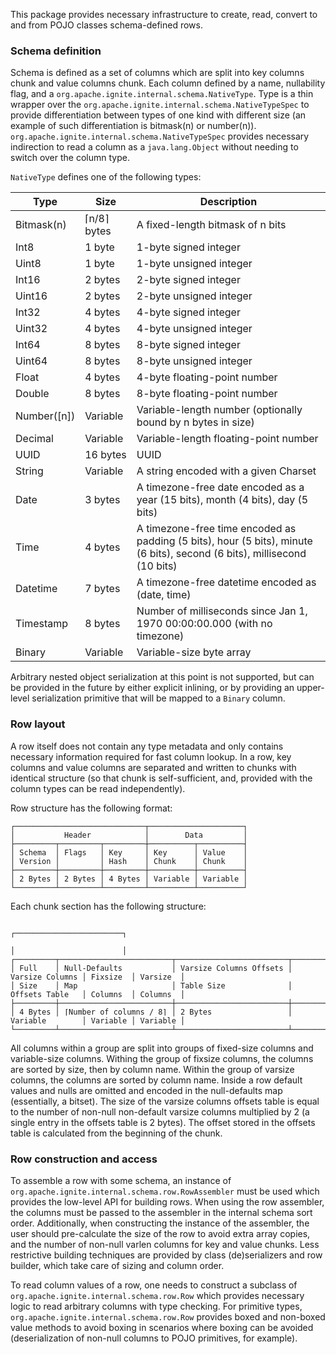 This package provides necessary infrastructure to create, read, convert to and from POJO classes
schema-defined rows.

### Schema definition

Schema is defined as a set of columns which are split into key columns chunk and value columns chunk.
Each column defined by a name, nullability flag, and a `org.apache.ignite.internal.schema.NativeType`.
Type is a thin wrapper over the `org.apache.ignite.internal.schema.NativeTypeSpec` to provide differentiation
between types of one kind with different size (an example of such differentiation is bitmask(n) or number(n)).
`org.apache.ignite.internal.schema.NativeTypeSpec` provides necessary indirection to read a column as a
`java.lang.Object` without needing to switch over the column type.

`NativeType` defines one of the following types: 

Type | Size | Description
---- | ---- | -----------
Bitmask(n)|⌈n/8⌉ bytes|A fixed-length bitmask of n bits
Int8|1 byte|1-byte signed integer
Uint8|1 byte|1-byte unsigned integer
Int16|2 bytes|2-byte signed integer
Uint16|2 bytes|2-byte unsigned integer
Int32|4 bytes|4-byte signed integer
Uint32|4 bytes|4-byte unsigned integer
Int64|8 bytes|8-byte signed integer
Uint64|8 bytes|8-byte unsigned integer
Float|4 bytes|4-byte floating-point number
Double|8 bytes|8-byte floating-point number
Number([n])|Variable|Variable-length number (optionally bound by n bytes in size)
Decimal|Variable|Variable-length floating-point number
UUID|16 bytes|UUID
String|Variable|A string encoded with a given Charset
Date|3 bytes|A timezone-free date encoded as a year (15 bits), month (4 bits), day (5 bits)
Time|4 bytes|A timezone-free time encoded as padding (5 bits), hour (5 bits), minute (6 bits), second (6 bits), millisecond (10 bits)
Datetime|7 bytes|A timezone-free datetime encoded as (date, time)
Timestamp|8 bytes|Number of milliseconds since Jan 1, 1970 00:00:00.000 (with no timezone)
Binary|Variable|Variable-size byte array

Arbitrary nested object serialization at this point is not supported, but can be provided in the future by either 
explicit inlining, or by providing an upper-level serialization primitive that will be mapped to a `Binary` column.

### Row layout
A row itself does not contain any type metadata and only contains necessary information required for fast column 
lookup. In a row, key columns and value columns are separated and written to chunks with identical structure 
(so that chunk is self-sufficient, and, provided with the column types can be read independently).

Row structure has the following format:

    ┌─────────────────────────────┬─────────────────────┐
    │           Header            │        Data         │
    ├─────────┬─────────┬─────────┼──────────┬──────────┤
    │ Schema  │ Flags   │ Key     │ Key      │ Value    │
    │ Version │         │ Hash    │ Chunk    │ Chunk    │
    ├─────────┼─────────┼─────────┼──────────┼──────────┤
    │ 2 Bytes │ 2 Bytes │ 4 Bytes │ Variable │ Variable │
    └─────────┴─────────┴─────────┴──────────┴──────────┘


Each chunk section has the following structure:

                                                                           ┌────────────────────────┐
                                                                           │                        │
    ┌─────────┬─────────────────────────┬─────────────────────────┬────────┴────────┬──────────┬────⌄─────┐
    │ Full    │ Null-Defaults           │ Varsize Columns Offsets │ Varsize Columns │ Fixsize  │ Varsize  │
    │ Size    │ Map                     │ Table Size              │ Offsets Table   │ Columns  │ Columns  │
    ├─────────┼─────────────────────────┼─────────────────────────┼─────────────────┼──────────┼──────────┤
    │ 4 Bytes │ ⌈Number of columns / 8⌉ │ 2 Bytes                 │ Variable        │ Variable │ Variable │
    └─────────┴─────────────────────────┴─────────────────────────┴─────────────────┴──────────┴──────────┘
All columns within a group are split into groups of fixed-size columns and variable-size columns. Withing the group of 
fixsize columns, the columns are sorted by size, then by column name. Within the group of varsize columns, the columns 
are sorted by column name. Inside a row default values and nulls are omitted and encoded in the null-defaults map 
(essentially, a bitset). The size of the varsize columns offsets table is equal to the number of non-null non-default 
varsize columns multiplied by 2 (a single entry in the offsets table is 2 bytes). The offset stored in the offsets table 
is calculated from the beginning of the chunk.

### Row construction and access
To assemble a row with some schema, an instance of `org.apache.ignite.internal.schema.row.RowAssembler`
must be used which provides the low-level API for building rows. When using the row assembler, the
columns must be passed to the assembler in the internal schema sort order. Additionally, when constructing
the instance of the assembler, the user should pre-calculate the size of the row to avoid extra array copies,
and the number of non-null varlen columns for key and value chunks. Less restrictive building techniques
are provided by class (de)serializers and row builder, which take care of sizing and column order.

To read column values of a row, one needs to construct a subclass of
`org.apache.ignite.internal.schema.row.Row` which provides necessary logic to read arbitrary columns with
type checking. For primitive types, `org.apache.ignite.internal.schema.row.Row` provides boxed and non-boxed
value methods to avoid boxing in scenarios where boxing can be avoided (deserialization of non-null columns to
POJO primitives, for example).
